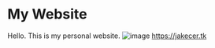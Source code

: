 # My Website
Hello. This is my personal website.
![image][def]
https://jakecer.tk

[def]: https://jakecer.tk/img/logo.png
